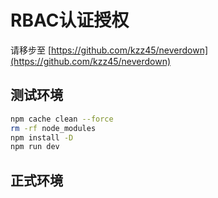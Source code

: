 # RBAC认证授权

请移步至 [https://github.com/kzz45/neverdown](https://github.com/kzz45/neverdown)

## 测试环境

```sh
npm cache clean --force
rm -rf node_modules
npm install -D
npm run dev
```

## 正式环境

```sh

```
